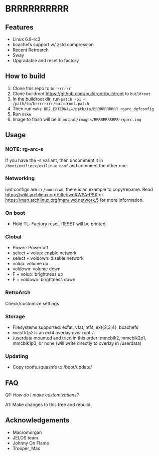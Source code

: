 # BRRRRRRRRRR

## Features

- Linux 6.8-rc3
- bcachefs support w/ zstd compression
- Recent Retroarch
- Sway
- Upgradable and reset to factory

## How to build

1. Clone this repo to `brrrrrrrr`
2. Clone buildroot https://github.com/buildroot/buildroot to `buildroot`
3. In the buildroot dir, run `patch -p1 < /path/to/brrrrrrrr/buildroot.patch`
4. Then run `make BR2_EXTERNAL=/path/to/BRRRRRRRRRR rgarc_defconfig`
3. Run `make`
4. Image to flash will be in `output/images/BRRRRRRRRRR-rgarc.img`

## Usage

### NOTE: rg-arc-s

If you have the -s variant, then uncomment it in `/boot/extlinux/extlinux.conf`
and comment the other one.

### Networking

iwd configs are in `/boot/iwd`, there is an example to copy/rename. Read
https://wiki.archlinux.org/title/iwd#WPA-PSK or
https://man.archlinux.org/man/iwd.network.5 for more information.

### On boot

- Hold TL:            Factory reset. RESET will be printed.

### Global

- Power:              Power off
- select + volup:     enable network
- select + voldown:   disable network
- volup:              volume up
- voldown:            volume down
- F + volup:          brightness up
- F + voldown:        brightness down

### RetroArch

Check/customize settings

### Storage

- Filesystems supported: exfat, vfat, ntfs, ext{2,3,4}, bcachefs
- `mmcblk1p2` is an ext4 overlay over root `/`.
- /userdata mounted and tried in this order: mmcblk2, mmcblk2p1, mmcblk1p3, or none (will
  write directly to overlay in /userdata)

### Updating

- Copy rootfs.squashfs to /boot/update/

## FAQ

*Q1: How do I make customizations?*

A1: Make changes to this tree and rebuild.

## Acknowledgements

- Macromorgan
- JELOS team
- Johnny On Flame
- Trooper\_Max
